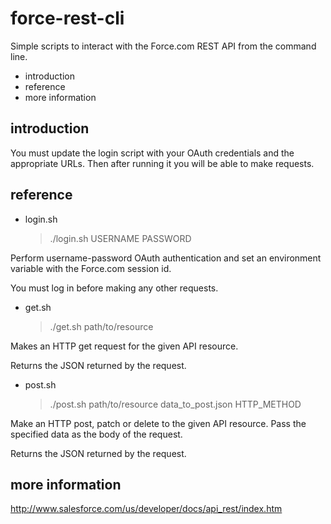 force-rest-cli
==============

Simple scripts to interact with the Force.com REST API from
the command line.

 * introduction
 * reference
 * more information

introduction
------------

You must update the login script with your OAuth credentials
and the appropriate URLs.  Then after running it you will be
able to make requests.

reference
---------

 * login.sh

	> ./login.sh USERNAME PASSWORD

Perform username-password OAuth authentication and set an
environment variable with the Force.com session id.

You must log in before making any other requests.

 * get.sh

	> ./get.sh path/to/resource

Makes an HTTP get request for the given API resource.

Returns the JSON returned by the request.

 * post.sh

	> ./post.sh path/to/resource data_to_post.json HTTP_METHOD

Make an HTTP post, patch or delete to the given API resource.
Pass the specified data as the body of the request.

Returns the JSON returned by the request.

more information
----------------

<http://www.salesforce.com/us/developer/docs/api_rest/index.htm>
